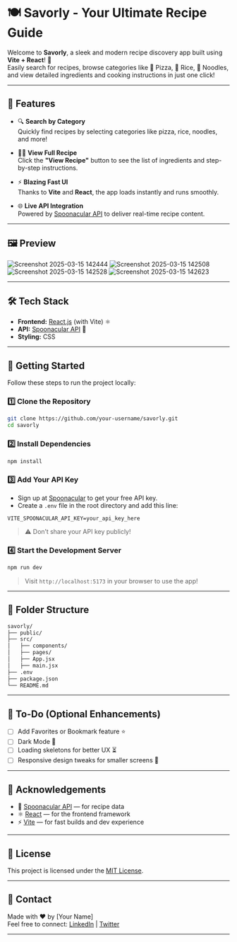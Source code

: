 # 🍽️ Savorly - Your Ultimate Recipe Guide

Welcome to **Savorly**, a sleek and modern recipe discovery app built using **Vite + React**! 🚀  
Easily search for recipes, browse categories like 🍕 Pizza, 🍚 Rice, 🍜 Noodles, and view detailed ingredients and cooking instructions in just one click!

---

## 🌟 Features

- 🔍 **Search by Category**  
  Quickly find recipes by selecting categories like pizza, rice, noodles, and more!

- 👨‍🍳 **View Full Recipe**  
  Click the **"View Recipe"** button to see the list of ingredients and step-by-step instructions.

- ⚡ **Blazing Fast UI**  
  Thanks to **Vite** and **React**, the app loads instantly and runs smoothly.

- 🌐 **Live API Integration**  
  Powered by [Spoonacular API](https://spoonacular.com/food-api) to deliver real-time recipe content.

---

## 🖼️ Preview
![Screenshot 2025-03-15 142444](https://github.com/user-attachments/assets/84313349-7120-4702-b47c-32d4466e3f94)
![Screenshot 2025-03-15 142508](https://github.com/user-attachments/assets/8ad0cd59-3ab3-4e2b-bd4e-cdd87fc2f07a)
![Screenshot 2025-03-15 142528](https://github.com/user-attachments/assets/635765a6-54d0-4862-9255-5dc55351bf10)
![Screenshot 2025-03-15 142623](https://github.com/user-attachments/assets/a2d04749-5397-43b1-9a26-9c7d9fdfe37a)

---

## 🛠️ Tech Stack

- **Frontend:** [React.js](https://reactjs.org/) (with Vite) ⚛️
- **API:** [Spoonacular API](https://spoonacular.com/) 🍲
- **Styling:** CSS

---

## 🚀 Getting Started

Follow these steps to run the project locally:

### 1️⃣ Clone the Repository

```bash
git clone https://github.com/your-username/savorly.git
cd savorly
```

### 2️⃣ Install Dependencies

```bash
npm install
```

### 3️⃣ Add Your API Key

- Sign up at [Spoonacular](https://spoonacular.com/food-api) to get your free API key.
- Create a `.env` file in the root directory and add this line:

```
VITE_SPOONACULAR_API_KEY=your_api_key_here
```

> ⚠️ Don’t share your API key publicly!

### 4️⃣ Start the Development Server

```bash
npm run dev
```

> Visit `http://localhost:5173` in your browser to use the app!

---

## 📂 Folder Structure

```bash
savorly/
├── public/
├── src/
│   ├── components/
│   ├── pages/
│   ├── App.jsx
│   ├── main.jsx
├── .env
├── package.json
└── README.md
```

---

## 📌 To-Do (Optional Enhancements)

- [ ] Add Favorites or Bookmark feature ⭐
- [ ] Dark Mode 🌙
- [ ] Loading skeletons for better UX ⏳
- [ ] Responsive design tweaks for smaller screens 📱

---

## 🙌 Acknowledgements

- 🍴 [Spoonacular API](https://spoonacular.com/) — for recipe data
- ⚛️ [React](https://reactjs.org/) — for the frontend framework
- ⚡ [Vite](https://vitejs.dev/) — for fast builds and dev experience

---

## 📃 License

This project is licensed under the [MIT License](LICENSE).

---

## 💬 Contact

Made with ❤️ by [Your Name]  
Feel free to connect: [LinkedIn](https://linkedin.com/in/yourname) | [Twitter](https://twitter.com/yourhandle)

---
